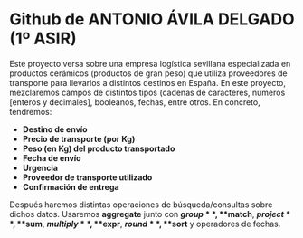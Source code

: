 # Github de **ANTONIO ÁVILA DELGADO** (1º ASIR)
Este proyecto versa sobre una empresa logística sevillana especializada en productos cerámicos (productos de gran peso) que utiliza proveedores de transporte para llevarlos a distintos destinos en España. 
En este proyecto, mezclaremos campos de distintos tipos (cadenas de caracteres, números [enteros y decimales], booleanos, fechas, entre otros. 
En concreto, tendremos:

* **Destino de envío**
* **Precio de transporte (por Kg)**
* **Peso (en Kg) del producto transportado**
* **Fecha de envío**
* **Urgencia**
* **Proveedor de transporte utilizado**
* **Confirmación de entrega**

Después  haremos distintas operaciones de búsqueda/consultas sobre  dichos datos.
Usaremos **aggregate** junto con **$group**, **$match**, **$project**, **$sum**, **$multiply**, **$expr**, **$round**, **$sort** y operadores de fechas.